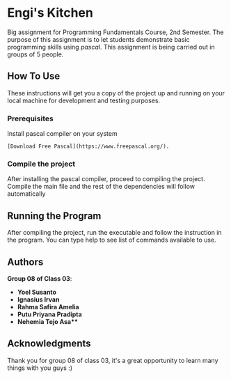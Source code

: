 # Engi's Kitchen
Big assignment for Programming Fundamentals Course, 2nd Semester. The purpose of this assignment is to let students demonstrate basic programming skills using *pascal*. This assignment is being carried out in groups of 5 people.

## How To Use
These instructions will get you a copy of the project up and running on your local machine for development and testing purposes.
### Prerequisites
Install pascal compiler on your system
```
[Download Free Pascal](https://www.freepascal.org/).
```
### Compile the project
After installing the pascal compiler, proceed to compiling the project. Compile the main file and the rest of the dependencies will follow automatically

## Running the Program
After compiling the project, run the executable and follow the instruction in the program. You can type help to see list of commands available to use.

## Authors
__Group 08 of Class 03__:

* __Yoel Susanto__
* __Ignasius Irvan__
* __Rahma Safira Amelia__
* __Putu Priyana Pradipta__
* __Nehemia Tejo Asa**__

## Acknowledgments
Thank you for group 08 of class 03, it's a great opportunity to learn many things with you guys :)
